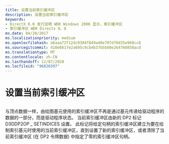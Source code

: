```yaml
---
title: 设置当前索引缓冲区
description: 设置当前索引缓冲区
keywords:
- DirectX 8.0 发行说明 WDK Windows 2000 显示，索引缓冲区
- 索引缓冲区 WDK Directx 8。0
ms.date: 04/20/2017
ms.localizationpriority: medium
ms.openlocfilehash: a6aaa72f12dc9304f849a40e707d70d35e960cc8
ms.sourcegitcommit: 418e6617e2a695c9cb4b37b5b60e264760858acd
ms.translationtype: MT
ms.contentlocale: zh-CN
ms.lasthandoff: 12/07/2020
ms.locfileid: "96826597"
---
```

# <a name="setting-the-current-index-buffer"></a>设置当前索引缓冲区


## <span id="ddk_setting_the_current_index_buffer_gg"></span><span id="DDK_SETTING_THE_CURRENT_INDEX_BUFFER_GG"></span>


与顶点数据一样，由绘图基元使用的索引缓冲区不再是通过基元传递给驱动程序的数据的一部分，而是驱动程序状态。 当前索引缓冲区由新的 DP2 标记 D3DDP2OP \_ SETINDICES 设置。 此标记将给定句柄的索引缓冲区建立为要在绘制索引基元时使用的当前索引缓冲区，直到设置了新的索引缓冲区，或者清除了当前索引缓冲区 (在 DP2 令牌数据) 中指定了零的索引缓冲区句柄。

 

 





